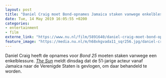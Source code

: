 ```yaml
---
layout: post
title: "Daniel Craig moet Bond-opnames Jamaica staken vanwege enkelblessure"
date: Tue, 14 May 2019 16:05:55 +0200
categories: 
- entertainment 
- film 
externe_link: "https://www.nu.nl/film/5891640/daniel-craig-moet-bond-opnames-jamaica-staken-vanwege-enkelblessure.html"
feature_image: "https://media.nu.nl/m/h68xkgvada11_sqr256.jpg/daniel-craig-moet-bond-opnames-jamaica-staken-vanwege-enkelblessure.jpg"
---
```


Daniel Craig heeft de opnames voor <em>Bond 25 </em>moeten staken vanwege een enkelblessure. <em><a href="https://www.thesun.co.uk/tvandshowbiz/9067706/james-bond-filming-cancelled-daniel-craig-ankle/" target="_blank">The Sun</a> </em>meldt dinsdag dat de 51-jarige acteur vanaf Jamaica naar de Verenigde Staten is gevlogen, om daar behandeld te worden.
